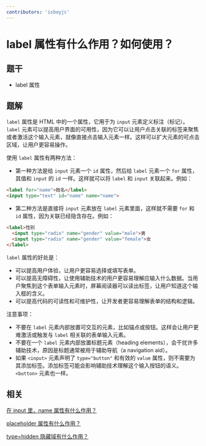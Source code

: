 ```yaml
---
contributors: 'isboyjc'
---
```


# label 属性有什么作用？如何使用？


## 题干

- label 属性



## 题解

<!-- ::: details 点我查看题解 -->

`label` 属性是 HTML 中的一个属性，它用于为 `input` 元素定义标注（标记）。`label` 元素可以提高用户界面的可用性，因为它可以让用户点击关联的标签来聚焦或者激活这个输入元素，就像直接点击输入元素一样。这样可以扩大元素的可点击区域，让用户更容易操作。

使用 `label` 属性有两种方法：

- 第一种方法是给 `input` 元素一个 `id` 属性，然后给 `label` 元素一个 `for` 属性，其值和 `input` 的 `id` 一样。这样就可以将 `label` 和 `input` 关联起来。例如：

```html
<label for="name">姓名</label>
<input type="text" id="name" name="name">
```

- 第二种方法是直接将 `input` 元素放在 `label` 元素里面，这样就不需要 `for` 和 `id` 属性，因为关联已经隐含存在。例如：

```html
<label>性别
  <input type="radio" name="gender" value="male">男
  <input type="radio" name="gender" value="female">女
</label>
```

`label` 属性的好处是：

- 可以提高用户体验，让用户更容易选择或填写表单。
- 可以提高无障碍性，让使用辅助技术的用户更容易理解应输入什么数据。当用户聚焦到这个表单输入元素时，屏幕阅读器可以读出标签，让用户知道这个输入框的含义。
- 可以提高代码的可读性和可维护性，让开发者更容易理解表单的结构和逻辑。

注意事项：

- 不要在 `label` 元素内部放置可交互的元素，比如锚点或按钮。这样会让用户更难激活或触发与 `label` 相关联的表单输入元素。
- 不要在一个 `label` 元素内部放置标题元素（heading elements），会干扰许多辅助技术，原因是标题通常被用于辅助导航（a navigation aid）。
- 如果 `<input>` 元素声明了 `type="button"` 和有效的 `value` 属性，则不需要为其添加标签。添加标签可能会影响辅助技术理解这个输入按钮的语义。 `<button>` 元素也一样。

<!-- ::: -->

## 相关

[在 input 里，name 属性有什么作用？](./030010_input_name.md)

[placeholder 属性有什么作用？](./030030_placeholder.md)

[type=hidden 隐藏域有什么作用？](./030040_type_hidden.md)
